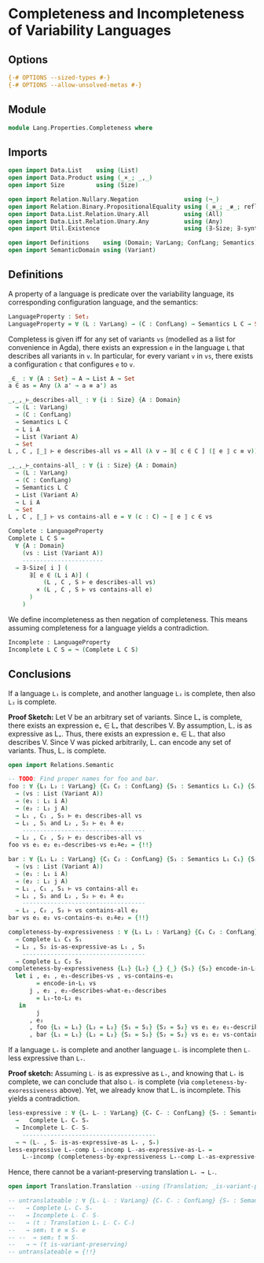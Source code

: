 # Completeness and Incompleteness of Variability Languages

## Options

```agda
{-# OPTIONS --sized-types #-}
{-# OPTIONS --allow-unsolved-metas #-}
```

## Module

```agda
module Lang.Properties.Completeness where
```

## Imports

```agda
open import Data.List    using (List)
open import Data.Product using (_×_; _,_)
open import Size         using (Size)

open import Relation.Nullary.Negation             using (¬_)
open import Relation.Binary.PropositionalEquality using (_≡_; _≢_; refl)
open import Data.List.Relation.Unary.All          using (All)
open import Data.List.Relation.Unary.Any          using (Any)
open import Util.Existence                        using (∃-Size; ∃-syntax-with-type; _,_)

open import Definitions    using (Domain; VarLang; ConfLang; Semantics)
open import SemanticDomain using (Variant)
```

## Definitions

A property of a language is predicate over the variability language, its corresponding configuration language, and the semantics:
```agda
LanguageProperty : Set₂
LanguageProperty = ∀ (L : VarLang) → (C : ConfLang) → Semantics L C → Set₁
```

Completess is given iff for any set of variants `vs` (modelled as a list for convenience in Agda), there exists an expression `e` in the language `L` that describes all variants in `v`.
In particular, for every variant `v` in `vs`, there exists a configuration `c` that configures `e` to `v`.
```agda
_∈_ : ∀ {A : Set} → A → List A → Set
a ∈ as = Any (λ a' → a ≡ a') as

_,_,_⊢_describes-all_ : ∀ {i : Size} {A : Domain}
  → (L : VarLang)
  → (C : ConfLang)
  → Semantics L C
  → L i A
  → List (Variant A)
  → Set
L , C , ⟦_⟧ ⊢ e describes-all vs = All (λ v → ∃[ c ∈ C ] (⟦ e ⟧ c ≡ v)) vs

_,_,_⊢_contains-all_ : ∀ {i : Size} {A : Domain}
  → (L : VarLang)
  → (C : ConfLang)
  → Semantics L C
  → List (Variant A)
  → L i A
  → Set
L , C , ⟦_⟧ ⊢ vs contains-all e = ∀ (c : C) → ⟦ e ⟧ c ∈ vs

Complete : LanguageProperty
Complete L C S =
  ∀ {A : Domain}
    (vs : List (Variant A))
    -----------------------
  → ∃-Size[ i ] (
      ∃[ e ∈ (L i A)] (
          (L , C , S ⊢ e describes-all vs)
        × (L , C , S ⊢ vs contains-all e)
      )
    )
```

We define incompleteness as then negation of completeness.
This means assuming completeness for a language yields a contradiction.
```agda
Incomplete : LanguageProperty
Incomplete L C S = ¬ (Complete L C S)
```

## Conclusions

If a language `L₁` is complete, and another language `L₂` is complete, then also `L₂` is complete.

**Proof Sketch:**
Let V be an arbitrary set of variants.
Since L₊ is complete, there exists an expression e₊ ∈ L₊ that describes V.
By assumption, L₋ is as expressive as L₊.
Thus, there exists an expression e₋ ∈ L₋ that also describes V.
Since V was picked arbitrarily, L₋ can encode any set of variants.
Thus, L₋ is complete.
```agda
open import Relations.Semantic

-- TODO: Find proper names for foo and bar.
foo : ∀ {L₁ L₂ : VarLang} {C₁ C₂ : ConfLang} {S₁ : Semantics L₁ C₁} {S₂ : Semantics L₂ C₂} {i j : Size} {A : Domain}
  → (vs : List (Variant A))
  → (e₁ : L₁ i A)
  → (e₂ : L₂ j A)
  → L₁ , C₁ , S₁ ⊢ e₁ describes-all vs
  → L₁ , S₁ and L₂ , S₂ ⊢ e₁ ≚ e₂
    -----------------------------------
  → L₂ , C₂ , S₂ ⊢ e₂ describes-all vs
foo vs e₁ e₂ e₁-describes-vs e₁≚e₂ = {!!}

bar : ∀ {L₁ L₂ : VarLang} {C₁ C₂ : ConfLang} {S₁ : Semantics L₁ C₁} {S₂ : Semantics L₂ C₂} {i j : Size} {A : Domain}
  → (vs : List (Variant A))
  → (e₁ : L₁ i A)
  → (e₂ : L₂ j A)
  → L₁ , C₁ , S₁ ⊢ vs contains-all e₁
  → L₁ , S₁ and L₂ , S₂ ⊢ e₁ ≚ e₂
    -----------------------------------
  → L₂ , C₂ , S₂ ⊢ vs contains-all e₂
bar vs e₁ e₂ vs-contains-e₁ e₁≚e₂ = {!!}

completeness-by-expressiveness : ∀ {L₁ L₂ : VarLang} {C₁ C₂ : ConfLang} {S₁ : Semantics L₁ C₁} {S₂ : Semantics L₂ C₂}
  → Complete L₁ C₁ S₁
  → L₂ , S₂ is-as-expressive-as L₁ , S₁
    -----------------------------------
  → Complete L₂ C₂ S₂
completeness-by-expressiveness {L₁} {L₂} {_} {_} {S₁} {S₂} encode-in-L₁ L₁-to-L₂ vs =
  let i , e₁ , e₁-describes-vs , vs-contains-e₁
        = encode-in-L₁ vs
      j , e₂ , e₂-describes-what-e₁-describes
        = L₁-to-L₂ e₁
   in
        j
      , e₂
      , foo {L₁ = L₁} {L₂ = L₂} {S₁ = S₁} {S₂ = S₂} vs e₁ e₂ e₁-describes-vs e₂-describes-what-e₁-describes
      , bar {L₁ = L₁} {L₂ = L₂} {S₁ = S₁} {S₂ = S₂} vs e₁ e₂ vs-contains-e₁  e₂-describes-what-e₁-describes
```

If a language `L₊` is complete and another language `L₋` is incomplete then `L₋` less expressive than `L₊`.

**Proof sketch:**
Assuming `L₋` is as expressive as `L₊`, and knowing that `L₊` is complete, we can conclude that also `L₋` is complete (via `completeness-by-exoressiveness` above).
Yet, we already know that L₋ is incomplete.
This yields a contradiction.
```agda
less-expressive : ∀ {L₊ L₋ : VarLang} {C₊ C₋ : ConfLang} {S₊ : Semantics L₊ C₊} {S₋ : Semantics L₋ C₋}
  →   Complete L₊ C₊ S₊
  → Incomplete L₋ C₋ S₋
    --------------------------------------
  → ¬ (L₋ , S₋ is-as-expressive-as L₊ , S₊)
less-expressive L₊-comp L₋-incomp L₋-as-expressive-as-L₊ =
    L₋-incomp (completeness-by-expressiveness L₊-comp L₋-as-expressive-as-L₊)
```

Hence, there cannot be a variant-preserving translation `L₊ → L₋`.
```agda
open import Translation.Translation --using (Translation; _is-variant-preserving)

-- untranslateable : ∀ {L₊ L₋ : VarLang} {C₊ C₋ : ConfLang} {S₊ : Semantics L₊ C₊} {S₋ : Semantics L₋ C₋}
--   → Complete L₊ C₊ S₊
--   → Incomplete L₋ C₋ S₋
--   → (t : Translation L₊ L₋ C₊ C₋)
--   → sem₁ t e ≡ S₊ e
-- --  → sem₂ t ≡ S₋
--   → ¬ (t is-variant-preserving)
-- untranslateable = {!!}
```


